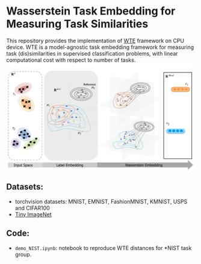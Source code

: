 # Wasserstein Task Embedding for Measuring Task Similarities

This repository provides the implementation of [WTE](https://arxiv.org/abs/2208.11726) framework on CPU device. WTE is a model-agnostic task embedding framework for measuring task (dis)similarities in supervised classification problems, with linear computational cost with respect to number of tasks.
![](framework.png)
## Datasets: 
- torchvision datasets: MNIST, EMNIST, FashionMNIST, KMNIST, USPS and CIFAR100
- [Tiny ImageNet](http://cs231n.stanford.edu/tiny-imagenet-200.zip)

## Code:
- ```demo_NIST.ipynb```: notebook to reproduce WTE distances for *NIST task group.
